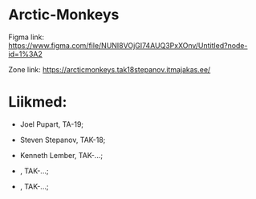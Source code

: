 # Arctic-Monkeys

Figma link: https://www.figma.com/file/NUNI8VOjGI74AUQ3PxXOnv/Untitled?node-id=1%3A2

Zone link: https://arcticmonkeys.tak18stepanov.itmajakas.ee/

# Liikmed:

* Joel Pupart, TA-19;

* Steven Stepanov, TAK-18;

* Kenneth Lember, TAK-...;

* , TAK-...;

* , TAK-...;
